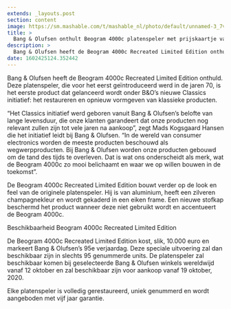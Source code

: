 ```yaml
--- 
extends: _layouts.post 
section: content 
image: https://sm.mashable.com/t/mashable_nl/photo/default/unnamed-3_7vwf.1200.jpg 
title: > 
  Bang & Olufsen onthult Beogram 4000c platenspeler met prijskaartje van 10.000 euro 
description: > 
  Bang & Olufsen heeft de Beogram 4000c Recreated Limited Edition onthuld.Bij Bang & Olufsen worden onze producten gebouwd om de tand des tijds te overleven.De Beogram 4000c Recreated Limited Edition bouwt verder op de look en feel van de originele platenspeler.Een nieuwe stofkap beschermd het product wanneer deze niet gebruikt wordt en accentueert de Beogram 4000c.Beschikbaarheid Beogram 4000c Recreated Limited EditionDe Beogram 4000c Recreated Limited Edition kost, slik, 10.000 euro en markeert Bang & Olufsen’s 95e verjaardag. 
date: 1602425124.352442 
--- 
```

Bang & Olufsen heeft de Beogram 4000c Recreated Limited Edition onthuld. Deze platenspeler, die voor het eerst geïntroduceerd werd in de jaren 70, is het eerste product dat gelanceerd wordt onder B&O’s nieuwe Classics initiatief: het restaureren en opnieuw vormgeven van klassieke producten.

“Het Classics initiatief werd geboren vanuit Bang & Olufsen’s belofte van lange levensduur, die onze klanten garandeert dat onze producten nog relevant zullen zijn tot vele jaren na aankoop”, zegt Mads Kogsgaard Hansen die het initiatief leidt bij Bang & Olufsen. “In de wereld van consumer electronics worden de meeste producten beschouwd als wegwerpproducten. Bij Bang & Olufsen worden onze producten gebouwd om de tand des tijds te overleven. Dat is wat ons onderscheidt als merk, wat de Beogram 4000c zo mooi belichaamt en waar we op willen bouwen in de toekomst”.

De Beogram 4000c Recreated Limited Edition bouwt verder op de look en feel van de originele platenspeler. Hij is van aluminium, heeft een zilveren champagnekleur en wordt gekaderd in een eiken frame. Een nieuwe stofkap beschermd het product wanneer deze niet gebruikt wordt en accentueert de Beogram 4000c.

Beschikbaarheid Beogram 4000c Recreated Limited Edition

De Beogram 4000c Recreated Limited Edition kost, slik, 10.000 euro en markeert Bang & Olufsen’s 95e verjaardag. Deze speciale uitvoering zal dan beschikbaar zijn in slechts 95 genummerde units. De platenspeler zal beschikbaar komen bij geselecteerde Bang & Olufsen winkels wereldwijd vanaf 12 oktober en zal beschikbaar zijn voor aankoop vanaf 19 oktober, 2020.

Elke platenspeler is volledig gerestaureerd, uniek genummerd en wordt aangeboden met vijf jaar garantie.